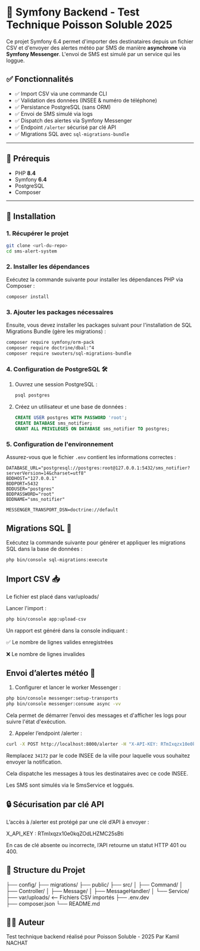 
# 📡 Symfony Backend - Test Technique Poisson Soluble 2025

Ce projet Symfony 6.4 permet d'importer des destinataires depuis un fichier CSV et d'envoyer des alertes météo par SMS de manière **asynchrone** via **Symfony Messenger**. L'envoi de SMS est simulé par un service qui les loggue.

## ✅ Fonctionnalités

- ✅ Import CSV via une commande CLI
- ✅ Validation des données (INSEE & numéro de téléphone)
- ✅ Persistance PostgreSQL (sans ORM)
- ✅ Envoi de SMS simulé via logs
- ✅ Dispatch des alertes via Symfony Messenger
- ✅ Endpoint `/alerter` sécurisé par clé API
- ✅ Migrations SQL avec `sql-migrations-bundle`

---

## 🧰 Prérequis

- PHP **8.4**
- Symfony **6.4**
- PostgreSQL
- Composer

---

## 🚀 Installation

### 1. Récupérer le projet

```bash
git clone <url-du-repo>
cd sms-alert-system
```

### 2. Installer les dépendances

Exécutez la commande suivante pour installer les dépendances PHP via Composer :

```bash
composer install
```

### 3. Ajouter les packages nécessaires

Ensuite, vous devez installer les packages suivant pour l'installation de SQL Migrations Bundle (gère les migrations) :

```bash
composer require symfony/orm-pack
composer require doctrine/dbal:^4
composer require swouters/sql-migrations-bundle
```

### 4. Configuration de PostgreSQL 🛠

1. Ouvrez une session PostgreSQL :

   ```bash
   psql postgres
   ```

2. Créez un utilisateur et une base de données :

   ```sql
   CREATE USER postgres WITH PASSWORD 'root';
   CREATE DATABASE sms_notifier;
   GRANT ALL PRIVILEGES ON DATABASE sms_notifier TO postgres;
   ```

### 5. Configuration de l'environnement

Assurez-vous que le fichier `.env` contient les informations correctes :

```dotenv
DATABASE_URL="postgresql://postgres:root@127.0.0.1:5432/sms_notifier?serverVersion=14&charset=utf8"
BDDHOST="127.0.0.1"
BDDPORT=5432
BDDUSER="postgres"
BDDPASSWORD="root"
BDDNAME="sms_notifier"

MESSENGER_TRANSPORT_DSN=doctrine://default
```

##  Migrations SQL 🧱

Exécutez la commande suivante pour générer et appliquer les migrations SQL dans la base de données :

```bash
php bin/console sql-migrations:execute
```

## Import CSV 📥

Le fichier est placé dans var/uploads/ 

Lancer l'import :

```bash
php bin/console app:upload-csv
```

Un rapport est généré dans la console indiquant :

✅ Le nombre de lignes valides enregistrées

❌ Le nombre de lignes invalides



## Envoi d’alertes météo 🚨

1. Configurer et lancer le worker Messenger :

```bash
php bin/console messenger:setup-transports
php bin/console messenger:consume async -vv
```

Cela permet de démarrer l’envoi des messages et d'afficher les logs pour suivre l'état d'exécution.

2. Appeler l’endpoint /alerter :

```bash
curl -X POST http://localhost:8000/alerter -H "X-API-KEY: RTmIxqzx10e0kqZOdLHZMC25sBti" -d "insee=34172"
```

Remplacez `34172` par le code INSEE de la ville pour laquelle vous souhaitez envoyer la notification.

Cela dispatche les messages à tous les destinataires avec ce code INSEE.

Les SMS sont simulés via le SmsService et loggués.

## 🔒 Sécurisation par clé API

L’accès à /alerter est protégé par une clé d’API à envoyer :

X_API_KEY : RTmIxqzx10e0kqZOdLHZMC25sBti

En cas de clé absente ou incorrecte, l’API retourne un statut HTTP 401 ou 400.


## 📎 Structure du Projet

├── config/
├── migrations/
├── public/
├── src/
│   ├── Command/
│   ├── Controller/
│   ├── Message/
│   ├── MessageHandler/
│   └── Service/
├── var/uploads/          <-- Fichiers CSV importés
├── .env.dev              
├── composer.json
└── README.md


## 👨‍💻 Auteur
Test technique backend réalisé pour Poisson Soluble - 2025
Par Kamil NACHAT
